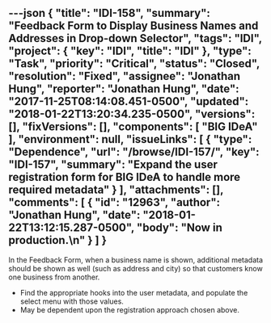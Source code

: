 ---json
{
  "title": "IDI-158",
  "summary": "Feedback Form to Display Business Names and Addresses in Drop-down Selector",
  "tags": "IDI",
  "project": {
    "key": "IDI",
    "title": "IDI"
  },
  "type": "Task",
  "priority": "Critical",
  "status": "Closed",
  "resolution": "Fixed",
  "assignee": "Jonathan Hung",
  "reporter": "Jonathan Hung",
  "date": "2017-11-25T08:14:08.451-0500",
  "updated": "2018-01-22T13:20:34.235-0500",
  "versions": [],
  "fixVersions": [],
  "components": [
    "BIG IDeA"
  ],
  "environment": null,
  "issueLinks": [
    {
      "type": "Dependence",
      "url": "/browse/IDI-157/",
      "key": "IDI-157",
      "summary": "Expand the user registration form for BIG IDeA to handle more required metadata"
    }
  ],
  "attachments": [],
  "comments": [
    {
      "id": "12963",
      "author": "Jonathan Hung",
      "date": "2018-01-22T13:12:15.287-0500",
      "body": "Now in production.\n"
    }
  ]
}
---
In the Feedback Form, when a business name is shown, additional metadata should be shown as well (such as address and city) so that customers know one business from another.

* Find the appropriate hooks into the user metadata, and populate the select menu with those values.
* May be dependent upon the registration approach chosen above.

        